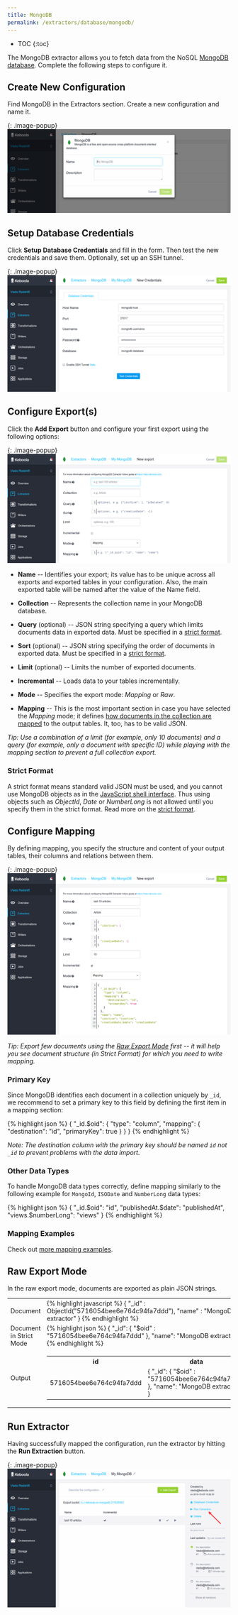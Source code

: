 ```yaml
---
title: MongoDB
permalink: /extractors/database/mongodb/
---
```


* TOC
{:toc}

The MongoDB extractor allows you to fetch data from the NoSQL [MongoDB database](https://www.mongodb.com/).
Complete the following steps to configure it.

## Create New Configuration

Find MongoDB in the Extractors section. Create a new configuration and name it.

{: .image-popup}
![MongoDB add configuration](/extractors/database/mongodb/01-add-configuration.png)


## Setup Database Credentials

Click **Setup Database Credentials** and fill in the form. Then test the new credentials and save them.
Optionally, set up an SSH tunnel.

{: .image-popup}
![MongoDB new credentials](/extractors/database/mongodb/02-new-credentials.png)

## Configure Export(s)

Click the **Add Export** button and configure your first export using the following options:

{: .image-popup}
![MongoDB new export](/extractors/database/mongodb/03-new-export.png)

- **Name** -- Identifies your export; its value has to be unique across all exports and exported tables in
your configuration. Also, the main exported table will be named after the value of the Name field.

- **Collection** -- Represents the collection name in your MongoDB database.

- **Query** (optional) -- JSON string specifying a query which limits documents data in exported data.
Must be specified in a [strict format](#strict-format).

- **Sort** (optional) -- JSON string specifying the order of documents in exported data.
Must be specified in a [strict format](#strict-format).

- **Limit** (optional) -- Limits the number of exported documents.

- **Incremental** -- Loads data to your tables incrementally.

- **Mode** -- Specifies the export mode: *Mapping* or *Raw*.

- **Mapping** -- This is the most important section in case you have selected the *Mapping* mode; 
it defines [how documents in the collection are mapped](#configure-mapping) to the output tables.
It, too, has to be valid JSON. 

*Tip: Use a combination of a limit (for example, only 10 documents) and a query (for example, 
only a document with specific ID) while playing with the mapping section to prevent a full collection export.*

### Strict Format

A strict format means standard valid JSON must be used, and you cannot use MongoDB objects as in the
[JavaScript shell interface](https://docs.mongodb.com/v3.2/reference/program/mongo/#bin.mongo).
Thus using objects such as *ObjectId*, *Date* or *NumberLong* is not allowed until you specify them
in the strict format. Read more on the [strict format](https://docs.mongodb.com/v3.2/reference/mongodb-extended-json/).

## Configure Mapping

By defining mapping, you specify the structure and content of your output tables, 
their columns and relations between them.

{: .image-popup}
![MongoDB new export filled](/extractors/database/mongodb/04-new-export-filled.png)

*Tip: Export few documents using the [Raw Export Mode](#raw-export-mode) first -- it will help you see
document structure (in Strict Format) for which you need to write mapping.*

### Primary Key

Since MongoDB identifies each document in a collection uniquely by `_id`, we recommend to set
a primary key to this field by defining the first item in a mapping section:

{% highlight json %}
{
    "_id.$oid": {
        "type": "column",
        "mapping": {
            "destination": "id",
            "primaryKey": true
        }
    }
}
{% endhighlight %}

*Note: The destination column with the primary key should be named `id` not `_id` to prevent problems with
the data import.*


### Other Data Types

To handle MongoDB data types correctly, define mapping similarly to the following example for
`MongoId`, `ISODate` and `NumberLong` data types:

{% highlight json %}
{
    "_id.$oid": "id",
    "publishedAt.$date": "publishedAt",
    "views.$numberLong": "views"
}
{% endhighlight %}

### Mapping Examples

Check out [more mapping examples](/extractors/database/mongodb/mapping/).

## Raw Export Mode

In the raw export mode, documents are exported as plain JSON strings.

<table class="table table-bordered">
<tr>
<td>Document</td>
<td>
{% highlight javascript %}
{
    "_id" : ObjectId("5716054bee6e764c94fa7ddd"),
    "name" : "MongoDB extractor"
}
{% endhighlight %}
</td>
</tr>
<tr>
<td>Document in Strict Mode</td>
<td>
{% highlight json %}
{
    "_id": {
        "$oid" : "5716054bee6e764c94fa7ddd"
    },
    "name": "MongoDB extractor"
}
{% endhighlight %}
</td>
</tr>
<tr>
<td>Output</td>
<td>

<table>
<tr><th>id</th><th>data</th></tr>
<tr>
<td>5716054bee6e764c94fa7ddd</td>
<td>
{
    "_id": {
        "$oid" : "5716054bee6e764c94fa7ddd"
    },
    "name": "MongoDB extractor"
}
</td>
</tr>
</table>

</td>
</tr>
</table>

## Run Extractor

Having successfully mapped the configuration, run the extractor by hitting the **Run Extraction** button.

{: .image-popup}
![MongoDB new export](/extractors/database/mongodb/05-exports-index.png)


